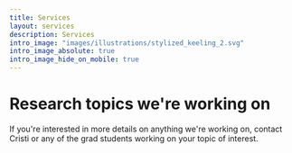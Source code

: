 ```yaml
---
title: Services
layout: services
description: Services
intro_image: "images/illustrations/stylized_keeling_2.svg"
intro_image_absolute: true
intro_image_hide_on_mobile: true
---
```


# Research topics we're working on

If you're interested in more details on anything we're working on, contact Cristi or any of the grad students working on your topic of interest.
